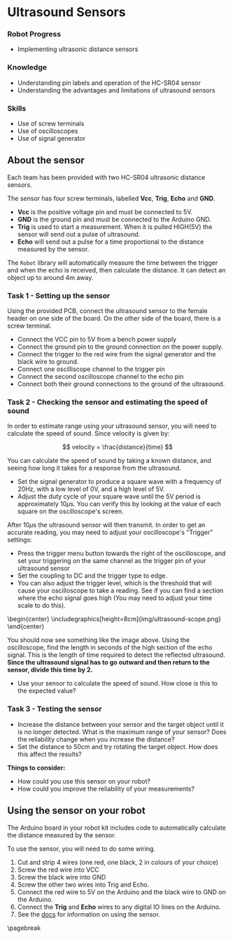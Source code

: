 # Ultrasound Sensors

### Robot Progress
* Implementing ultrasonic distance sensors

### Knowledge
* Understanding pin labels and operation of the HC-SR04 sensor
* Understanding the advantages and limitations of ultrasound sensors

### Skills
* Use of screw terminals
* Use of oscilloscopes
* Use of signal generator


## About the sensor

Each team has been provided with two HC-SR04 ultrasonic distance sensors.

The sensor has four screw terminals, labelled **Vcc**, **Trig**, **Echo** and **GND**.

* **Vcc** is the positive voltage pin and must be connected to 5V.
* **GND** is the ground pin and must be connected to the Arduino GND.
* **Trig** is used to start a measurement. When it is pulled HIGH(5V) the sensor will send out a pulse of ultrasound.
* **Echo** will send out a pulse for a time proportional to the distance measured by the sensor.

The `Robot` library will automatically measure the time between the trigger and when the echo is received, then calculate the distance. It can detect an object up to around 4m away.

### Task 1 - Setting up the sensor

Using the provided PCB, connect the ultrasound sensor to the female header on one side of the board. On the other side of the board, there is a screw terminal.

* Connect the VCC pin to 5V from a bench power supply
* Connect the ground pin to the ground connection on the power supply. 
* Connect the trigger to the red wire from the signal generator and the black wire to ground. 
* Connect one oscilliscope channel to the trigger pin
* Connect the second oscilloscope channel to the echo pin
* Connect both their ground connections to the ground of the ultrasound.

### Task 2 - Checking the sensor and estimating the speed of sound

In order to estimate range using your ultrasound sensor, you will need to calculate the speed of sound. Since velocity is given by:

$$ velocity = \frac{distance}{time} $$

You can calculate the speed of sound by taking a known distance, and seeing how long it takes for a response from the ultrasound. 

* Set the signal generator to produce a square wave with a frequency of 20Hz, with a low level of 0V, and a high level of 5V. 
* Adjust the duty cycle of your square wave until the 5V period is approximately 10$\mu$s. You can verify this by looking at the value of each square on the oscilloscope's screen.

After 10$\mu$s the ultrasound sensor will then transmit. In order to get an accurate reading, you may need to adjust your oscilloscope's "Trigger" settings:

* Press the trigger menu button towards the right of the oscilloscope, and set your triggering on the same channel as the trigger pin of your ultrasound sensor
* Set the coupling to DC and the trigger type to edge. 
* You can also adjust the trigger level, which is the threshold that will cause your oscilloscope to take a reading. See if you can find a section where the echo signal goes high (You may need to adjust your time scale to do this).

\begin{center} \includegraphics[height=8cm]{img/ultrasound-scope.png} \end{center}

You should now see something like the image above. Using the oscilloscope, find the length in seconds of the high section of the echo signal. This is the length of time required to detect the reflected ultrasound. **Since the ultrasound signal has to go outward and then return to the sensor, divide this time by 2.**

* Use your sensor to calculate the speed of sound. How close is this to the expected value?

### Task 3 - Testing the sensor

* Increase the distance between your sensor and the target object until it is no longer detected. What is the maximum range of your sensor? Does the reliability change when you increase the distance?
* Set the distance to 50cm and try rotating the target object. How does this affect the results?

**Things to consider:**

- How could you use this sensor on your robot?
- How could you improve the reliability of your measurements?

## Using the sensor on your robot
[docs]: https://docs.sourcebots.org

The Arduino board in your robot kit includes code to automatically calculate the distance measured by the sensor.

To use the sensor, you will need to do some wiring.

1. Cut and strip 4 wires (one red, one black, 2 in colours of your choice)
2. Screw the red wire into VCC
3. Screw the black wire into GND
4. Screw the other two wires into Trig and Echo.
5. Connect the red wire to 5V on the Arduino and the black wire to GND on the Arduino.
6. Connect the **Trig** and **Echo** wires to any digital IO lines on the Arduino.
7. See the [docs][docs] for information on using the sensor.

\pagebreak